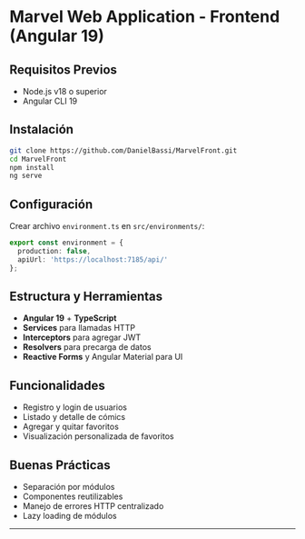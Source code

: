 # Marvel Web Application - Frontend (Angular 19)

## Requisitos Previos
- Node.js v18 o superior
- Angular CLI 19

## Instalación
```bash
git clone https://github.com/DanielBassi/MarvelFront.git
cd MarvelFront
npm install
ng serve
```

## Configuración
Crear archivo `environment.ts` en `src/environments/`:
```ts
export const environment = {
  production: false,
  apiUrl: 'https://localhost:7185/api/'
};
```

## Estructura y Herramientas
- **Angular 19** + **TypeScript**
- **Services** para llamadas HTTP
- **Interceptors** para agregar JWT
- **Resolvers** para precarga de datos
- **Reactive Forms** y Angular Material para UI

## Funcionalidades
- Registro y login de usuarios
- Listado y detalle de cómics
- Agregar y quitar favoritos
- Visualización personalizada de favoritos

## Buenas Prácticas
- Separación por módulos
- Componentes reutilizables
- Manejo de errores HTTP centralizado
- Lazy loading de módulos

---